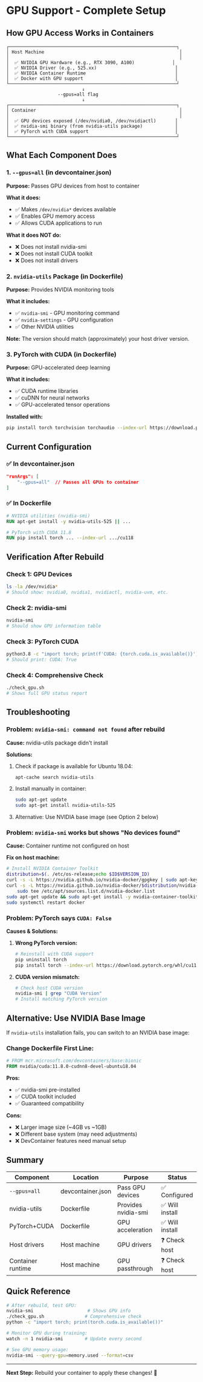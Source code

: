 # GPU Support - Complete Setup

## How GPU Access Works in Containers

```
┌──────────────────────────────────────────────────────────────┐
│ Host Machine                                                  │
│                                                               │
│  ✅ NVIDIA GPU Hardware (e.g., RTX 3090, A100)              │
│  ✅ NVIDIA Driver (e.g., 525.xx)                             │
│  ✅ NVIDIA Container Runtime                                 │
│  ✅ Docker with GPU support                                  │
└──────────────────────────────────────────────────────────────┘
                            ↓
                   --gpus=all flag
                            ↓
┌──────────────────────────────────────────────────────────────┐
│ Container                                                     │
│                                                               │
│  ✅ GPU devices exposed (/dev/nvidia0, /dev/nvidiactl)       │
│  ✅ nvidia-smi binary (from nvidia-utils package)            │
│  ✅ PyTorch with CUDA support                                │
└──────────────────────────────────────────────────────────────┘
```

## What Each Component Does

### 1. `--gpus=all` (in devcontainer.json)
**Purpose:** Passes GPU devices from host to container

**What it does:**
- ✅ Makes `/dev/nvidia*` devices available
- ✅ Enables GPU memory access
- ✅ Allows CUDA applications to run

**What it does NOT do:**
- ❌ Does not install nvidia-smi
- ❌ Does not install CUDA toolkit
- ❌ Does not install drivers

### 2. `nvidia-utils` Package (in Dockerfile)
**Purpose:** Provides NVIDIA monitoring tools

**What it includes:**
- ✅ `nvidia-smi` - GPU monitoring command
- ✅ `nvidia-settings` - GPU configuration
- ✅ Other NVIDIA utilities

**Note:** The version should match (approximately) your host driver version.

### 3. PyTorch with CUDA (in Dockerfile)
**Purpose:** GPU-accelerated deep learning

**What it includes:**
- ✅ CUDA runtime libraries
- ✅ cuDNN for neural networks
- ✅ GPU-accelerated tensor operations

**Installed with:**
```bash
pip install torch torchvision torchaudio --index-url https://download.pytorch.org/whl/cu118
```

## Current Configuration

### ✅ In devcontainer.json
```json
"runArgs": [
    "--gpus=all"  // Passes all GPUs to container
]
```

### ✅ In Dockerfile
```dockerfile
# NVIDIA utilities (nvidia-smi)
RUN apt-get install -y nvidia-utils-525 || ...

# PyTorch with CUDA 11.8
RUN pip install torch ... --index-url .../cu118
```

## Verification After Rebuild

### Check 1: GPU Devices
```bash
ls -la /dev/nvidia*
# Should show: nvidia0, nvidia1, nvidiactl, nvidia-uvm, etc.
```

### Check 2: nvidia-smi
```bash
nvidia-smi
# Should show GPU information table
```

### Check 3: PyTorch CUDA
```bash
python3.8 -c "import torch; print(f'CUDA: {torch.cuda.is_available()}')"
# Should print: CUDA: True
```

### Check 4: Comprehensive Check
```bash
./check_gpu.sh
# Shows full GPU status report
```

## Troubleshooting

### Problem: `nvidia-smi: command not found` after rebuild

**Cause:** nvidia-utils package didn't install

**Solutions:**
1. Check if package is available for Ubuntu 18.04:
   ```bash
   apt-cache search nvidia-utils
   ```

2. Install manually in container:
   ```bash
   sudo apt-get update
   sudo apt-get install nvidia-utils-525
   ```

3. Alternative: Use NVIDIA base image (see Option 2 below)

### Problem: `nvidia-smi` works but shows "No devices found"

**Cause:** Container runtime not configured on host

**Fix on host machine:**
```bash
# Install NVIDIA Container Toolkit
distribution=$(. /etc/os-release;echo $ID$VERSION_ID)
curl -s -L https://nvidia.github.io/nvidia-docker/gpgkey | sudo apt-key add -
curl -s -L https://nvidia.github.io/nvidia-docker/$distribution/nvidia-docker.list | \
    sudo tee /etc/apt/sources.list.d/nvidia-docker.list
sudo apt-get update && sudo apt-get install -y nvidia-container-toolkit
sudo systemctl restart docker
```

### Problem: PyTorch says `CUDA: False`

**Causes & Solutions:**

1. **Wrong PyTorch version:**
   ```bash
   # Reinstall with CUDA support
   pip uninstall torch
   pip install torch --index-url https://download.pytorch.org/whl/cu118
   ```

2. **CUDA version mismatch:**
   ```bash
   # Check host CUDA version
   nvidia-smi | grep "CUDA Version"
   # Install matching PyTorch version
   ```

## Alternative: Use NVIDIA Base Image

If `nvidia-utils` installation fails, you can switch to an NVIDIA base image:

### Change Dockerfile First Line:
```dockerfile
# FROM mcr.microsoft.com/devcontainers/base:bionic
FROM nvidia/cuda:11.8.0-cudnn8-devel-ubuntu18.04
```

**Pros:**
- ✅ nvidia-smi pre-installed
- ✅ CUDA toolkit included
- ✅ Guaranteed compatibility

**Cons:**
- ❌ Larger image size (~4GB vs ~1GB)
- ❌ Different base system (may need adjustments)
- ❌ DevContainer features need manual setup

## Summary

| Component | Location | Purpose | Status |
|-----------|----------|---------|--------|
| `--gpus=all` | devcontainer.json | Pass GPU devices | ✅ Configured |
| nvidia-utils | Dockerfile | Provides nvidia-smi | ✅ Will install |
| PyTorch+CUDA | Dockerfile | GPU acceleration | ✅ Will install |
| Host drivers | Host machine | GPU drivers | ❓ Check host |
| Container runtime | Host machine | GPU passthrough | ❓ Check host |

## Quick Reference

```bash
# After rebuild, test GPU:
nvidia-smi                    # Shows GPU info
./check_gpu.sh               # Comprehensive check
python -c "import torch; print(torch.cuda.is_available())"

# Monitor GPU during training:
watch -n 1 nvidia-smi        # Update every second

# See GPU memory usage:
nvidia-smi --query-gpu=memory.used --format=csv
```

---

**Next Step:** Rebuild your container to apply these changes! 🚀

